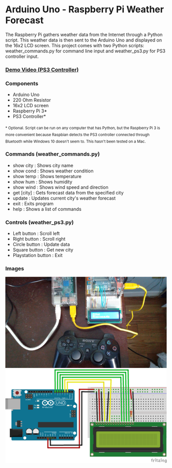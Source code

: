 # Arduino Uno - Raspberry Pi Weather Forecast

The Raspberry Pi gathers weather data from the Internet through a Python script. This weather data is then sent
to the Arduino Uno and displayed on the 16x2 LCD screen. This project comes with two Python scripts: weather_commands.py
for command line input and weather_ps3.py for PS3 controller input.

### [Demo Video (PS3 Controller)](https://vid.me/Iex0)

### Components
- Arduino Uno
- 220 Ohm Resistor
- 16x2 LCD screen
- Raspberry Pi 3*
- PS3 Controller*

<sub>\* Optional. Script can be run on any computer that has Python, but the Raspberry Pi 3 is more convenient because Raspbian detects the PS3 controller connected through Bluetooth while Windows 10 doesn't seem to. This hasn't been tested on a Mac.</sub>

### Commands (weather_commands.py)
- show city : Shows city name
- show cond : Shows weather condition
- show temp : Shows temperature
- show hum : Shows humidity
- show wind : Shows wind speed and direction
- get [city] : Gets forecast data from the specified city
- update : Updates current city's weather forecast
- exit : Exits program
- help : Shows a list of commands

### Controls (weather_ps3.py)
- Left button : Scroll left
- Right button : Scroll right
- Circle button : Update data
- Square button : Get new city
- Playstation button : Exit

### Images

<img src=./setup_images/arduino_pi_weather_forecast_setup.png width=600/>

<img src=./setup_images/arduino_pi_weather_forecast.png width=600/>
